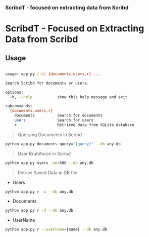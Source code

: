 ### ScribdT - focused on extracting data from Scribd

# ScribdT - Focused on Extracting Data from Scribd

## Usage

```bash

usage: app.py [-h] {documents,users,r} ...

Search Scribd for documents or users.

options:
  -h, --help           show this help message and exit

subcommands:
  {documents,users,r}
    documents          Search for documents
    users              Search for users
    r                  Retrieve data from SQLite database

```

> Querying Documents in Scribd

```bash
python app.py documents query="{query}" --db any.db
```

> User Bruteforce in Scribd

```bash
python app.py users -ue=500 --db any.db
```

> Retrive Saved Data in DB file

 - Users
```bash
python app.py r -u --db any.db
```

 - Documents 
```bash
python app.py r -d --db any.db
```

 - UserName
```bash
python app.py r --username={name} --db any.db
```

